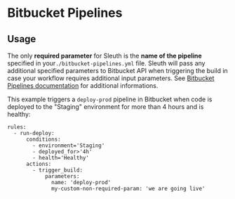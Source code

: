 # Bitbucket Pipelines

## Usage

The only **required parameter** for Sleuth is the **name of the pipeline** specified in your`./bitbucket-pipelines.yml` file. Sleuth will pass any additional specified parameters to Bitbucket API when triggering the build in case your workflow requires additional input parameters. See [Bitbucket Pipelines documentation](https://developer.atlassian.com/bitbucket/api/2/reference/resource/repositories/%7Bworkspace%7D/%7Brepo_slug%7D/pipelines/) for additional informations.

This example triggers a `deploy-prod` pipeline in Bitbucket when code is deployed to the "Staging" environment for more than 4 hours and is healthy:

```text
rules:
  - run-deploy:
      conditions:
        - environment='Staging'
        - deployed_for>'4h'
        - health='Healthy'
      actions:
        - trigger_build:
            parameters:
              name: 'deploy-prod'
              my-custom-non-required-param: 'we are going live'
```

